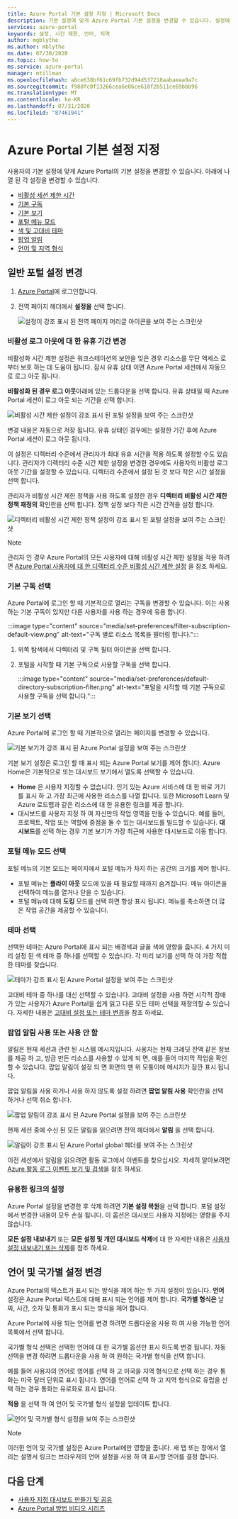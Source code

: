 ```yaml
---
title: Azure Portal 기본 설정 지정 | Microsoft Docs
description: 기본 설정에 맞게 Azure Portal 기본 설정을 변경할 수 있습니다. 설정에는 비활성 세션 제한 시간, 기본 보기, 메뉴 모드, 대비, 테마, 알림, 언어 및 지역 형식이 포함 됩니다.
services: azure-portal
keywords: 설정, 시간 제한, 언어, 지역
author: mgblythe
ms.author: mblythe
ms.date: 07/30/2020
ms.topic: how-to
ms.service: azure-portal
manager: mtillman
ms.openlocfilehash: a8ce638bf61c69fb732d94d537218aabaeaa9a7c
ms.sourcegitcommit: f988fc0f13266cea6e86ce618f2b511ce69bbb96
ms.translationtype: MT
ms.contentlocale: ko-KR
ms.lasthandoff: 07/31/2020
ms.locfileid: "87461941"
---
```

# <a name="set-your-azure-portal-preferences"></a>Azure Portal 기본 설정 지정

사용자의 기본 설정에 맞게 Azure Portal의 기본 설정을 변경할 수 있습니다. 아래에 나열 된 각 설정을 변경할 수 있습니다.

* [비활성 세션 제한 시간](#change-the-idle-duration-for-inactive-sign-out)
* [기본 구독](#choose-your-default-subscription)
* [기본 보기](#choose-your-default-view)
* [포털 메뉴 모드](#choose-a-portal-menu-mode)
* [색 및 고대비 테마](#choose-a-theme)
* [팝업 알림](#enable-or-disable-pop-up-notifications)
* [언어 및 지역 형식](#change-language-and-regional-settings)

## <a name="change-general-portal-settings"></a>일반 포털 설정 변경

1. [Azure Portal](https://portal.azure.com)에 로그인합니다.
2. 전역 페이지 헤더에서 **설정을** 선택 합니다.

    ![설정이 강조 표시 된 전역 페이지 머리글 아이콘을 보여 주는 스크린샷](./media/set-preferences/header-settings.png)

### <a name="change-the-idle-duration-for-inactive-sign-out"></a>비활성 로그 아웃에 대 한 유휴 기간 변경

비활성화 시간 제한 설정은 워크스테이션의 보안을 잊은 경우 리소스를 무단 액세스 로부터 보호 하는 데 도움이 됩니다. 잠시 유휴 상태 이면 Azure Portal 세션에서 자동으로 로그 아웃 됩니다.

**비활성화 된 경우 로그 아웃**아래에 있는 드롭다운을 선택 합니다. 유휴 상태일 때 Azure Portal 세션이 로그 아웃 되는 기간을 선택 합니다.

   ![비활성 시간 제한 설정이 강조 표시 된 포털 설정을 보여 주는 스크린샷](./media/set-preferences/inactive-signout-user.png)

변경 내용은 자동으로 저장 됩니다. 유휴 상태인 경우에는 설정한 기간 후에 Azure Portal 세션이 로그 아웃 됩니다.

이 설정은 디렉터리 수준에서 관리자가 최대 유휴 시간을 적용 하도록 설정할 수도 있습니다. 관리자가 디렉터리 수준 시간 제한 설정을 변경한 경우에도 사용자의 비활성 로그 아웃 기간을 설정할 수 있습니다. 디렉터리 수준에서 설정 된 것 보다 작은 시간 설정을 선택 합니다.

관리자가 비활성 시간 제한 정책을 사용 하도록 설정한 경우 **디렉터리 비활성 시간 제한 정책 재정의** 확인란을 선택 합니다. 정책 설정 보다 작은 시간 간격을 설정 합니다.

   ![디렉터리 비활성 시간 제한 정책 설정이 강조 표시 된 포털 설정을 보여 주는 스크린샷](./media/set-preferences/inactive-signout-override.png)


> [!NOTE]
> 관리자 인 경우 Azure Portal의 모든 사용자에 대해 비활성 시간 제한 설정을 적용 하려면 [Azure Portal 사용자에 대 한 디렉터리 수준 비활성 시간 제한 설정](admin-timeout.md) 을 참조 하세요.
>

### <a name="choose-your-default-subscription"></a>기본 구독 선택

Azure Portal에 로그인 할 때 기본적으로 열리는 구독을 변경할 수 있습니다. 이는 사용 하는 기본 구독이 있지만 다른 사용자를 사용 하는 경우에 유용 합니다. 

:::image type="content" source="media/set-preferences/filter-subscription-default-view.png" alt-text="구독 별로 리소스 목록을 필터링 합니다.":::

1. 위쪽 탐색에서 디렉터리 및 구독 필터 아이콘을 선택 합니다.
1. 포털을 시작할 때 기본 구독으로 사용할 구독을 선택 합니다. 

    :::image type="content" source="media/set-preferences/default-directory-subscription-filter.png" alt-text="포털을 시작할 때 기본 구독으로 사용할 구독을 선택 합니다."::: 


### <a name="choose-your-default-view"></a>기본 보기 선택 

Azure Portal에 로그인 할 때 기본적으로 열리는 페이지를 변경할 수 있습니다.

   ![기본 보기가 강조 표시 된 Azure Portal 설정을 보여 주는 스크린샷](./media/set-preferences/default-view.png)

기본 보기 설정은 로그인 할 때 표시 되는 Azure Portal 보기를 제어 합니다. Azure Home은 기본적으로 또는 대시보드 보기에서 열도록 선택할 수 있습니다.

* **Home** 은 사용자 지정할 수 없습니다.  인기 있는 Azure 서비스에 대 한 바로 가기를 표시 하 고 가장 최근에 사용한 리소스를 나열 합니다. 또한 Microsoft Learn 및 Azure 로드맵과 같은 리소스에 대 한 유용한 링크를 제공 합니다.
* 대시보드를 사용자 지정 하 여 자신만의 작업 영역을 만들 수 있습니다. 예를 들어, 프로젝트, 작업 또는 역할에 중점을 둘 수 있는 대시보드를 빌드할 수 있습니다. **대시보드**를 선택 하는 경우 기본 보기가 가장 최근에 사용한 대시보드로 이동 합니다.

### <a name="choose-a-portal-menu-mode"></a>포털 메뉴 모드 선택

포털 메뉴의 기본 모드는 페이지에서 포털 메뉴가 차지 하는 공간의 크기를 제어 합니다.

* 포털 메뉴는 **플라이 아웃** 모드에 있을 때 필요할 때까지 숨겨집니다. 메뉴 아이콘을 선택하여 메뉴를 열거나 닫을 수 있습니다.
* 포털 메뉴에 대해 **도킹** 모드를 선택 하면 항상 표시 됩니다. 메뉴를 축소하면 더 많은 작업 공간을 제공할 수 있습니다. 

### <a name="choose-a-theme"></a>테마 선택

선택한 테마는 Azure Portal에 표시 되는 배경색과 글꼴 색에 영향을 줍니다. 4 가지 미리 설정 된 색 테마 중 하나를 선택할 수 있습니다. 각 미리 보기를 선택 하 여 가장 적합 한 테마를 찾습니다.

   ![테마가 강조 표시 된 Azure Portal 설정을 보여 주는 스크린샷](./media/set-preferences/theme.png)

고대비 테마 중 하나를 대신 선택할 수 있습니다. 고대비 설정을 사용 하면 시각적 장애가 있는 사용자가 Azure Portal을 쉽게 읽고 다른 모든 테마 선택을 재정의할 수 있습니다. 자세한 내용은 [고대비 설정 또는 테마 변경](azure-portal-change-theme-high-contrast.md)을 참조 하세요.

### <a name="enable-or-disable-pop-up-notifications"></a>팝업 알림 사용 또는 사용 안 함

알림은 현재 세션과 관련 된 시스템 메시지입니다. 사용자는 현재 크레딧 잔액 같은 정보를 제공 하 고, 방금 만든 리소스를 사용할 수 있게 되 면, 예를 들어 마지막 작업을 확인할 수 있습니다. 팝업 알림이 설정 되 면 화면의 맨 위 모퉁이에 메시지가 잠깐 표시 됩니다. 

팝업 알림을 사용 하거나 사용 하지 않도록 설정 하려면 **팝업 알림 사용** 확인란을 선택 하거나 선택 취소 합니다.

   ![팝업 알림이 강조 표시 된 Azure Portal 설정을 보여 주는 스크린샷](./media/set-preferences/popup-notifications.png)

현재 세션 중에 수신 된 모든 알림을 읽으려면 전역 헤더에서 **알림** 을 선택 합니다.

   ![알림이 강조 표시 된 Azure Portal global 헤더를 보여 주는 스크린샷](./media/set-preferences/read-notifications.png)

이전 세션에서 알림을 읽으려면 활동 로그에서 이벤트를 찾으십시오. 자세히 알아보려면 [Azure 활동 로그 이벤트 보기 및 검색](/azure/azure-monitor/platform/activity-log-view)을 참조 하세요.

### <a name="settings-under-useful-links"></a>유용한 링크의 설정

Azure Portal 설정을 변경한 후 삭제 하려면 **기본 설정 복원**을 선택 합니다. 포털 설정에서 변경한 내용이 모두 손실 됩니다. 이 옵션은 대시보드 사용자 지정에는 영향을 주지 않습니다.

**모든 설정 내보내기** 또는 **모든 설정 및 개인 대시보드 삭제**에 대 한 자세한 내용은 [사용자 설정 내보내기 또는 삭제](azure-portal-export-delete-settings.md)를 참조 하세요.

## <a name="change-language-and-regional-settings"></a>언어 및 국가별 설정 변경

Azure Portal의 텍스트가 표시 되는 방식을 제어 하는 두 가지 설정이 있습니다. **언어** 설정은 Azure Portal 텍스트에 대해 표시 되는 언어를 제어 합니다. **국가별 형식은** 날짜, 시간, 숫자 및 통화가 표시 되는 방식을 제어 합니다.

Azure Portal에 사용 되는 언어를 변경 하려면 드롭다운을 사용 하 여 사용 가능한 언어 목록에서 선택 합니다.

국가별 형식 선택은 선택한 언어에 대 한 국가별 옵션만 표시 하도록 변경 됩니다. 자동 선택을 변경 하려면 드롭다운을 사용 하 여 원하는 국가별 형식을 선택 합니다.

예를 들어 사용자의 언어로 영어를 선택 하 고 미국을 지역 형식으로 선택 하는 경우 통화는 미국 달러 단위로 표시 됩니다. 영어를 언어로 선택 하 고 지역 형식으로 유럽을 선택 하는 경우 통화는 유로화로 표시 됩니다.

**적용** 을 선택 하 여 언어 및 국가별 형식 설정을 업데이트 합니다.

   ![언어 및 국가별 형식 설정을 보여 주는 스크린샷](./media/set-preferences/language.png)

>[!NOTE]
>이러한 언어 및 국가별 설정은 Azure Portal에만 영향을 줍니다. 새 탭 또는 창에서 열리는 설명서 링크는 브라우저의 언어 설정을 사용 하 여 표시할 언어를 결정 합니다.
>

## <a name="next-steps"></a>다음 단계

* [사용자 지정 대시보드 만들기 및 공유](azure-portal-dashboards.md)
* [Azure Portal 방법 비디오 시리즈](azure-portal-video-series.md)
